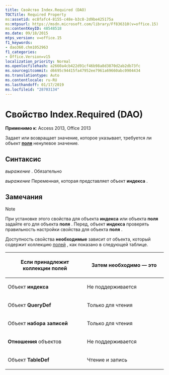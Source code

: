 ```yaml
---
title: Свойство Index.Required (DAO)
TOCTitle: Required Property
ms:assetid: ec8fafc4-8155-c48e-b3c8-2d9be425175a
ms:mtpsurl: https://msdn.microsoft.com/library/Ff836310(v=office.15)
ms:contentKeyID: 48548518
ms.date: 09/18/2015
mtps_version: v=office.15
f1_keywords:
- dao360.chm1052963
f1_categories:
- Office.Version=v15
localization_priority: Normal
ms.openlocfilehash: a2660a4cb422d91cf46b98a8d3870d2ab2db73fc
ms.sourcegitcommit: d6695c94415fa47952ee7961a69660abc0904434
ms.translationtype: Auto
ms.contentlocale: ru-RU
ms.lasthandoff: 01/17/2019
ms.locfileid: "28703134"
---
```

# <a name="indexrequired-property-dao"></a>Свойство Index.Required (DAO)

**Применимо к**: Access 2013, Office 2013

Задает или возвращает значение, которое указывает, требуется ли объект **[поля](field-object-dao.md)** ненулевое значение.

## <a name="syntax"></a>Синтаксис

*выражение* . Обязательно

*выражение* Переменная, которая представляет объект **индекса** .

## <a name="remarks"></a>Замечания

> [!NOTE]
> При установке этого свойства для объекта **индекса** или объекта **поля** задайте его для объекта **поля** . Перед, объект **индекса** проверять правильность настройки свойства для объекта **поля** .

Доступность свойства **необходимые** зависит от объекта, который содержит коллекцию [полей](fields-collection-dao.md) , как показано в следующей таблице.

<table>
<colgroup>
<col style="width: 50%" />
<col style="width: 50%" />
</colgroup>
<thead>
<tr class="header">
<th><p>Если принадлежит коллекции полей</p></th>
<th><p>Затем необходимо — это</p></th>
</tr>
</thead>
<tbody>
<tr class="odd">
<td><p>Объект <strong>индекса</strong></p></td>
<td><p>Не поддерживается</p></td>
</tr>
<tr class="even">
<td><p>Объект <strong>QueryDef</strong></p></td>
<td><p>Только для чтения</p></td>
</tr>
<tr class="odd">
<td><p>Объект <strong>набора записей</strong></p></td>
<td><p>Только для чтения</p></td>
</tr>
<tr class="even">
<td><p><strong>Отношения</strong> объектов</p></td>
<td><p>Не поддерживается</p></td>
</tr>
<tr class="odd">
<td><p>Объект <strong>TableDef</strong></p></td>
<td><p>Чтение и запись</p></td>
</tr>
</tbody>
</table>

